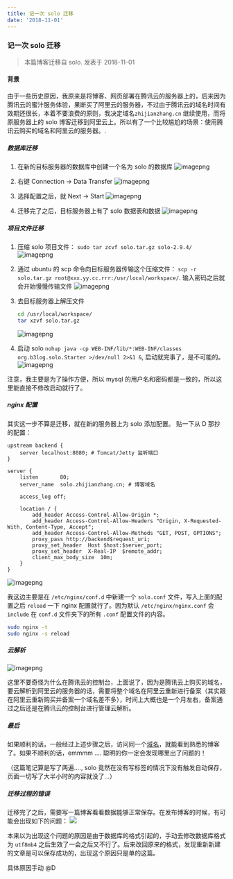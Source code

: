 ```yaml
---
title: 记一次 solo 迁移
date: '2018-11-01'
---
```


### 记一次 solo 迁移

> 本篇博客迁移自 solo. 发表于 2018-11-01

#### 背景

由于一些历史原因，我原来是将博客、网页部署在腾讯云的服务器上的，后来因为腾讯云的蜜汁服务体验，果断买了阿里云的服务器，不过由于腾讯云的域名时间有效期还很长，本着不要浪费的原则，我决定域名`zhijianzhang.cn` 继续使用，而将原服务器上的 solo 博客迁移到阿里云上。所以有了一个比较尴尬的场景：使用腾讯云购买的域名和阿里云的服务器。.

##### 数据库迁移

1. 在新的目标服务器的数据库中创建一个名为 solo 的数据库
   ![imagepng](https://imgconvert.csdnimg.cn/aHR0cDovL21lZGlhLnpoaWppYW56aGFuZy5jbi8vZmlsZS8yMDE4LzExLzljMjc1MDFjNWNiZjRiNzFhNTlhNTNiZmJlM2YwMTM3X2ltYWdlLnBuZw?x-oss-process=image/format,png)

2. 右键 Connection -> Data Transfer
   ![imagepng](https://imgconvert.csdnimg.cn/aHR0cDovL21lZGlhLnpoaWppYW56aGFuZy5jbi8vZmlsZS8yMDE4LzExL2EyOGExOGM1ZTZiMjQwODdiOTM1YmFhMDk0MzE4ZTA2X2ltYWdlLnBuZw?x-oss-process=image/format,png)

3) 选择配置之后，就 Next -> Start
   ![imagepng](https://imgconvert.csdnimg.cn/aHR0cDovL21lZGlhLnpoaWppYW56aGFuZy5jbi8vZmlsZS8yMDE4LzExL2Y2OGRkMDUyNjU5OTQ5MWI4NTdlOGUwMDg0Njk3ZDcyX2ltYWdlLnBuZw?x-oss-process=image/format,png)

4. 迁移完了之后，目标服务器上有了 solo 数据表和数据
   ![imagepng](https://imgconvert.csdnimg.cn/aHR0cDovL21lZGlhLnpoaWppYW56aGFuZy5jbi8vZmlsZS8yMDE4LzExLzBiYjM2OTgyMGYzMTQ0MTg4ODY5NTllYzMyODA1Yzc3X2ltYWdlLnBuZw?x-oss-process=image/format,png)

##### 项目文件迁移

1. 压缩 solo 项目文件： `sudo tar zcvf solo.tar.gz solo-2.9.4/`
   ![imagepng](https://imgconvert.csdnimg.cn/aHR0cDovL21lZGlhLnpoaWppYW56aGFuZy5jbi8vZmlsZS8yMDE4LzExL2UwMWNiMDg5NGNiNDQ3MTQ5ZmI2ZTVmOTQ5NmEwMWNlX2ltYWdlLnBuZw?x-oss-process=image/format,png)

2) 通过 ubuntu 的 scp 命令向目标服务器传输这个压缩文件： `scp -r solo.tar.gz root@xxx.yy.cc.rrr:/usr/local/workspace/`. 输入密码之后就会开始慢慢传输文件
   ![imagepng](https://imgconvert.csdnimg.cn/aHR0cDovL21lZGlhLnpoaWppYW56aGFuZy5jbi8vZmlsZS8yMDE4LzExLzdlNmExNWZiM2ZkMDQ4OGRiYTZjZmVjNGI3ZThmY2E1X2ltYWdlLnBuZw?x-oss-process=image/format,png)

3. 去目标服务器上解压文件
   ```bash
   cd /usr/local/workspace/
   tar xzvf solo.tar.gz
   ```
   ![imagepng](https://imgconvert.csdnimg.cn/aHR0cDovL21lZGlhLnpoaWppYW56aGFuZy5jbi8vZmlsZS8yMDE4LzExLzU5YWI3MGVlM2FiODQzMjc5M2ZiM2Q3ZWNhOTEwYjhhX2ltYWdlLnBuZw?x-oss-process=image/format,png)

4) 启动 solo `nohup java -cp WEB-INF/lib/*:WEB-INF/classes org.b3log.solo.Starter >/dev/null 2>&1 &`, 启动就完事了，是不可能的。
   ![imagepng](https://imgconvert.csdnimg.cn/aHR0cDovL21lZGlhLnpoaWppYW56aGFuZy5jbi8vZmlsZS8yMDE4LzExLzRhODNmYWQxYTBlZDRhZWE4NzM0NTdkYTQ4MDU1NWY3X2ltYWdlLnBuZw?x-oss-process=image/format,png)

注意，我主要是为了操作方便，所以 mysql 的用户名和密码都是一致的，所以这里能直接不修改启动就行了。

##### nginx 配置

其实这一步不算是迁移，就在新的服务器上为 solo 添加配置。 贴一下从 D 那抄的配置：

```
upstream backend {
    server localhost:8080; # Tomcat/Jetty 监听端口
}

server {
    listen       80;
    server_name  solo.zhijianzhang.cn; # 博客域名

    access_log off;

    location / {
        add_header Access-Control-Allow-Origin *;
        add_header Access-Control-Allow-Headers "Origin, X-Requested-With, Content-Type, Accept";
        add_header Access-Control-Allow-Methods "GET, POST, OPTIONS";
        proxy_pass http://backend$request_uri;
        proxy_set_header  Host $host:$server_port;
        proxy_set_header  X-Real-IP  $remote_addr;
        client_max_body_size  10m;
    }
}

```

![imagepng](https://imgconvert.csdnimg.cn/aHR0cDovL21lZGlhLnpoaWppYW56aGFuZy5jbi8vZmlsZS8yMDE4LzExLzRiZjI0YzAzOWM1NzQ5ZmViYTEwZmQ5MmU4YWQ2MzI5X2ltYWdlLnBuZw?x-oss-process=image/format,png)

我这边主要是在 `/etc/nginx/conf.d` 中新建一个 `solo.conf` 文件，写入上面的配置之后 `reload` 一下 nginx 配置就行了。因为默认 `/etc/nginx/nginx.conf` 会 `include` 在 `conf.d` 文件夹下的所有 `.conf` 配置文件的内容。

```bash
sudo nginx -t
sudo nginx -s reload
```

##### 云解析

![imagepng](https://imgconvert.csdnimg.cn/aHR0cDovL21lZGlhLnpoaWppYW56aGFuZy5jbi8vZmlsZS8yMDE4LzExLzNkYWM0MjRmZDc5ZjQ4NTM4NDY2ZDk5OGI0MmM4MTNiX2ltYWdlLnBuZw?x-oss-process=image/format,png)

这里不要奇怪为什么在腾讯云的控制台，上面说了，因为是腾讯云上购买的域名，要云解析到阿里云的服务器的话，需要将整个域名在阿里云重新进行备案（其实跟在阿里云重新购买并备案一个域名差不多），时间上大概也是一个月左右，备案通过之后还是在腾讯云的控制台进行管理云解析。

##### 最后

如果顺利的话，一般经过上述步骤之后，访问同一个[域名](http://solo.zhijianzhang.cn)，就能看到熟悉的博客了。如果不顺利的话，emmmm .... 聪明的你一定会发现哪里出了问题的！

（这篇笔记算是写了两遍...., solo 竟然在没有写标签的情况下没有触发自动保存，页面一切写了大半小时的内容就没了...）

##### 迁移过程的错误

迁移完了之后，需要写一篇博客看看数据能够正常保存。在发布博客的时候，有可能会出现如下的问题： ![](https://imgconvert.csdnimg.cn/aHR0cDovL21lZGlhLnpoaWppYW56aGFuZy5jbi8vZmlsZS8yMDE4LzExLzg2OTJhYTNjNjQ0ODRmYWJiMWMwNzZiM2Q3MjNjYWQ1X2ltYWdlLnBuZw?x-oss-process=image/format,png)

本来以为出现这个问题的原因是由于数据库的格式引起的，手动去修改数据库格式为 `utf8mb4` 之后生效了一会之后又不行了。后来改回原来的格式，发现重新新建的文章是可以保存成功的，出现这个原因只是单的这篇。

具体原因手动 @D
